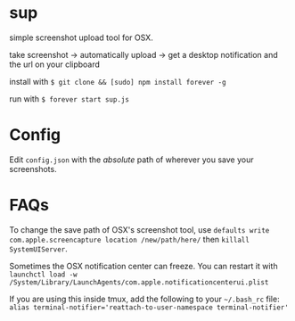 # sup
simple screenshot upload tool for OSX.

take screenshot -> automatically upload -> get a desktop notification and the url on your clipboard

install with
  `$ git clone && [sudo] npm install forever -g`

run with
  `$ forever start sup.js`

# Config

Edit `config.json` with the *absolute* path of wherever you save your screenshots.

# FAQs
To change the save path of OSX's screenshot tool, use `defaults write com.apple.screencapture location /new/path/here/` then `killall SystemUIServer`.

Sometimes the OSX notification center can freeze. You can restart it with `launchctl load -w /System/Library/LaunchAgents/com.apple.notificationcenterui.plist`

If you are using this inside tmux, add the following to your `~/.bash_rc` file: `alias terminal-notifier='reattach-to-user-namespace terminal-notifier'`
